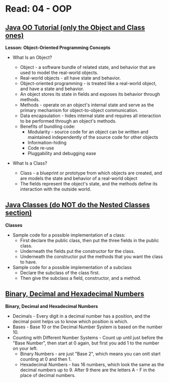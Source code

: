 # Read: 04 - OOP

## [Java OO Tutorial (only the Object and Class ones)](https://docs.oracle.com/javase/tutorial/java/concepts/)

**Lesson: Object-Oriented Programming Concepts**
* What Is an Object?
  - Object - a software bundle of related state, and behavior that are used to model the real-world objects.
  - Real-world objects - all have state and behavior.
  - Object-oriented programming - is treated like a real-world object, and have a state and behavior.
  - An object stores its state in fields and exposes its behavior through methods. 
  - Methods - operate on an object's internal state and serve as the primary mechanism for object-to-object communication.
  - Data encapsulation - hides internal state and requires all interaction to be performed through an object's methods.
  - Benefits of bundling code: 
    * Modularity - source code for an object can be written and maintained independently of the source code for other objects
    * Information-hiding 
    * Code re-use
    * Pluggability and debugging ease 

* What Is a Class?
  - Class - a blueprint or prototype from which objects are created, and are models the state and behavior of a real-world object
  - The fields represent the object's state, and the methods define its interaction with the outside world.

## [Java Classes (do NOT do the Nested Classes section)](https://docs.oracle.com/javase/tutorial/java/javaOO/classes.html)

**Classes**
* Sample code for a possible implementation of a class:
  - First declare the public class, then put the three fields in the public class. 
  - Underneath the fields put the constructor for the class.
  - Underneath the constructor put the methods that you want the class to have.
* Sample code for a possible implementation of a subclass
  - Declare the subclass of the class first.
  - Then give the subclass a field, constructor, and a method. 

## [Binary, Decimal and Hexadecimal Numbers](https://www.mathsisfun.com/binary-decimal-hexadecimal.html)

**Binary, Decimal and Hexadecimal Numbers**
* Decimals - Every digit in a decimal number has a position, and the decimal point helps us to know which position is which.
* Bases - Base 10 or the Decimal Number System is based on the number 10.
* Counting with Different Number Systems - Count up until just before the "Base Number", then start at 0 again, but first you add 1 to the number on your left.
  - Binary Numbers - are just "Base 2", which means you can onlt start counting at 0 and then 1.
  - Hexadecimal Numbers - has 16 numbers, which look the same as the decimal numbers up to 9. After 9 there are the letters A - F in the place of decimal numbers.